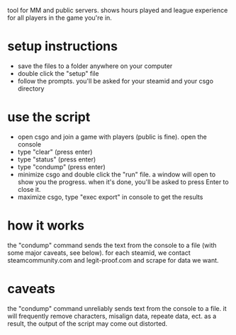tool for MM and public servers. shows hours played and league experience for all players in the game you're in.

# setup instructions
* save the files to a folder anywhere on your computer
* double click the "setup" file
* follow the prompts. you'll be asked for your steamid and your csgo directory

# use the script
* open csgo and join a game with players (public is fine). open the console
 * type "clear" (press enter)
 * type "status" (press enter)
 * type "condump" (press enter)
* minimize csgo and double click the "run" file. a window will open to show you the progress. when it's done, you'll be asked to press Enter to close it.
* maximize csgo, type "exec export" in console to get the results

# how it works
the "condump" command sends the text from the console to a file (with some major caveats, see below). for each steamid, we contact steamcommunity.com and legit-proof.com and scrape for data we want.

# caveats
the "condump" command unreliably sends text from the console to a file. it will frequently remove characters, misalign data, repeate data, ect. as a result, the output of the script may come out distorted. 
